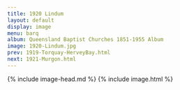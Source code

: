 ```yaml
---
title: 1920 Lindum
layout: default
display: image
menu: barq
album: Queensland Baptist Churches 1851-1955 Album
image: 1920-Lindum.jpg
prev: 1919-Torquay-HerveyBay.html
next: 1921-Murgon.html
---
```

{% include image-head.md %}
{% include image.html %}